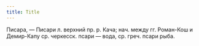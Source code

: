 ```yaml
---
title: Title
---
```


Писара, — Писари л. верхний пр. р. Кача; нач. между гг. Роман-Кош и Демир-Капу
ср. черкесск. псари — вода, ср. греч. псари рыба.
